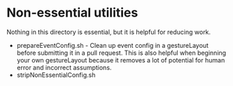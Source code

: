 # Non-essential utilities

Nothing in this directory is essential, but it is helpful for reducing work.

* prepareEventConfig.sh - Clean up event config in a gestureLayout before submitting it in a pull request. This is also helpful when beginning your own gestureLayout because it removes a lot of potential for human error and incorrect assumptions.
* stripNonEssentialConfig.sh
